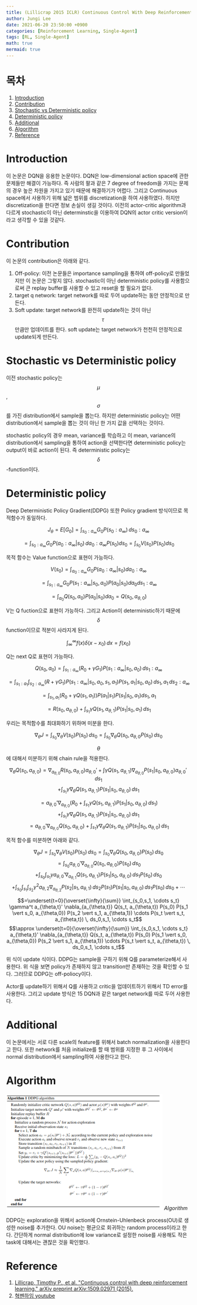 ```yaml
---
title: (Lillicrap 2015 ICLR) Continuous Control With Deep Reinforcement Learning
author: Jungi Lee
date: 2021-06-20 23:50:00 +0900
categories: [Reinforcement Learning, Single-Agent]
tags: [RL, Single-Agent]
math: true
mermaid: true
---
```

# 목차 
1. [Introduction](#introduction)  
1. [Contribution](#contribution)  
1. [Stochastic vs Deterministic policy](#stochastic-vs-deterministic-policy)  
1. [Deterministic policy](#deterministic-policy)  
1. [Additional](#additional)  
1. [Algorithm](#algorithm)  
1. [Reference](#reference)  

# Introduction

이 논문은 DQN을 응용한 논문이다. DQN은 low-dimensional action space에 관한 문제들만 해결이 가능하다. 즉 사람의 팔과 같은 7 degree of freedom을 가지는 문제의 경우 높은 차원을 가지고 있기 때문에 해결하기가 어렵다. 그리고 Continuous space에서 사용하기 위해 넓은 범위를 discretization을 하여 사용하였다. 하지만 discretization을 한다면 정보 손실이 생길 것이다. 이전의 actor-critic algorithm과 다르게 stochastic이 아닌 determinstic을 이용하여 DQN의 actor critic version이라고 생각할 수 있을 것같다.

# Contribution

이 논문의 contribution은 아래와 같다.

1. Off-policy: 이전 논문들은 importance sampling을 통하여 off-policy로 만들었지만 이 논문은 그렇지 않다. stochastic이 아닌 deterministic policy를 사용함으로써 큰 replay buffer를 사용할 수 있고 reset을 할 필요가 없다.  
2. target q network: target network를 따로 두어 update하는 동안 안정적으로 만든다.
3. Soft update: target network를 완전히 update하는 것이 아닌 $$\tau$$만큼만 업데이트를 한다. soft update는 target network가 천천히 안정적으로 update되게 만든다.

# Stochastic vs Deterministic policy

이전 stochastic policy는 $$\mu$$, $$\sigma$$를 가진 distribution에서 sample을 뽑는다. 하지만 deterministic policy는 어떤 distribution에서 sample을 뽑는 것이 아닌 한 가지 값을 선택하는 것이다. 

stochastic policy의 경우 mean, variance를 학습하고 이 mean, variance의 distribution에서 sampling을 통하여 action을 선택한다면 deterministic policy는 output이 바로 action이 된다. 즉 deterministic policy는 $$\delta$$-function이다.

# Deterministic policy

Deep Deterministic Policy Gradient(DDPG) 또한 Policy gradient 방식이므로 목적함수가 동일하다.

$$J_\theta = E[G_0] = \int_{s_0:a_\infty} G_0 P(s_0:a_\infty) \, d{s_0:a_\infty}$$

$$= \int_{s_0:a_\infty} G_0 P(a_0:a_\infty \vert s_0) \, da_0:a_\infty P(s_0) ds_0 = \int_{s_0} V(s_0) P(s_0) ds_0$$

목적 함수는 Value function으로 표현이 가능하다.

$$V(s_0) = \int_{a_0:a_\infty} G_0 P(a_0:a_\infty \vert s_0) da_0:a_\infty$$

$$= \int_{s_1:a_\infty} G_0 P(s_1: a_\infty \vert s_0, a_0) P(a_0 \vert s_0) d a_0 ds_1:a_\infty$$

$$= \int_{a_0} Q(s_0, a_0) P(a_0 \vert s_0) da_0 = Q(s_0, a_{\theta,0})$$


V는 Q fuction으로 표현이 가능하다. 그리고 Action이 deterministic하기 때문에 $$\delta$$ function이므로 적분이 사라지게 된다.

$$\int^\infty_\infty f(x) \delta(x-x_0) \,dx = f(x_0)$$

Q는 next Q로 표현이 가능하다.

$$Q(s_0, a_0) = \int_{s_1:a_\infty} (R_0 + \gamma G_1) P(s_1:a_\infty \vert s_0, a_0) \, ds_1:a_\infty$$

$$= \int_{s_1:a_1} \int_{s_2:a_\infty} (R+\gamma G_1) P(s_1:a_\infty \vert s_0, a_0, s_1, a_1) P(s_1,a_1 \vert s_0, a_0) \, ds_1,a_1 \, ds_2:a_\infty$$

$$=\int_{s_1,a_1} (R_0 + \gamma Q(s_1, a_1)) P(a_1 \vert s_1) P(s_1 \vert s_0, a_1) ds_1, a_1$$

$$=R(s_0, a_{\theta,0}) + \int_{s_1} \gamma Q(s_1, a_{\theta,1}) P(s_1 \vert s_0, a_1) \, ds_1$$

우리는 목적함수를 최대화하기 위하며 미분을 한다.

$$\nabla_\theta J = \int_{s_0} \nabla_\theta V(s_0) P(s_0) \,ds_0 = \int_{s_0} \nabla_\theta Q(s_0, a_{\theta, 0} P(s_0) \,d s_0$$

$$\theta$$에 대해서 미분하기 위해 chain rule을 적용한다.

$$\nabla_\theta Q(s_0, a_{\theta,0}) = \nabla_{a_{\theta,0}} R(s_0, a_{\theta,0}) a_{\theta,0}' + \int \gamma Q(s_1, a_{\theta,1}) \nabla_{a_{\theta,0}} P(s_1 \vert s_0, a_{\theta,0}) a_{\theta,0}' \, ds_1$$
$$+\int_{s_1} \gamma \nabla_\theta Q(s_1, a_{\theta,1}) P(s_1 \vert s_0, a_{\theta,0}) \, ds_1$$

$$= a_{\theta,0}' \nabla_{a_{\theta,0}} ( R_0 + \int_{s_1} \gamma Q(s_1, a_{\theta,1}) P(s_1 \vert s_0, a_{\theta,0}) \,ds_1)$$
$$+ \int_{s_1} \gamma \nabla_\theta Q(s_1, a_{\theta,1}) P(s_1 \vert s_0, a_{\theta,0}) \, ds_1$$
$$=a_{\theta,0}' \nabla_{a_{\theta,0}} Q(s_0, a_{\theta,0}) + \int_{s_1} \gamma \nabla_\theta Q(s_1, a_{\theta,1}) P(s_1 \vert s_0, a_{\theta,0}) \, ds_1$$

목적 함수를 미분하면 아래와 같다.

$$\nabla_\theta J = \int_{s_0} \nabla_\theta V(s_0) P(s_0) \,ds_0 = \int_{s_0} \nabla_\theta Q(s_0, a_{\theta, 0}) P(s_0) \,d s_0$$
$$= \int_{s_0} a_{\theta,0}' \nabla_{a_{\theta,0}} Q(s_0,a_{\theta,0}) P(s_0) \, ds_0$$
$$+ \int_{s_0} \int_{s_1} \gamma a_{\theta,0}' \nabla_{a_{\theta,1}}Q(s_1, a_{\theta,1})P(s_1 \vert s_0, a_{\theta,0})\,ds_1 P(s_0) \, ds_0$$
$$+\int_{s_0} \int_{s_1} \int_{s_2} \gamma^2 a_{\theta,2} \nabla_{a_{\theta,2}}P(s_2 \vert s_1, a_{\theta,1}) \,ds_2 P(s_1) P(s_1 \vert s_0, a_{\theta,0}) \, ds_1 P(s_0) \, ds_0 + \cdots$$

$$=\underset{t=0}{\overset{\infty}{\sum}} \int_{s_0,s_1, \cdots s_t} \gamma^t a_{\theta,t}' \nabla_{a_{\theta,t}} Q(s_t, a_{\theta,t}) P(s_0) P(s_1 \vert s_0, a_{\theta,0}) P(s_2 \vert s_1, a_{\theta,1}) \cdots P(s_t \vert s_t, a_{\theta,t}) \, ds_0,s_1, \cdots s_t$$
$$\approx \underset{t=0}{\overset{\infty}{\sum}} \int_{s_0,s_1, \cdots s_t}  a_{\theta,t}' \nabla_{a_{\theta,t}} Q(s_t, a_{\theta,t}) P(s_0) P(s_1 \vert s_0, a_{\theta,0}) P(s_2 \vert s_1, a_{\theta,1}) \cdots P(s_t \vert s_t, a_{\theta,t}) \, ds_0,s_1, \cdots s_t$$


위 식이 update 식이다. DDPG는 sample을 구하기 위해 Q를 parameterize해서 사용한다.
위 식을 보면 policy가 존재하지 않고 transition만 존재하는 것을 확인할 수 있다. 그러므로 DDPG는 off-poliocy이다.  

Actor를 update하기 위해서 Q를 사용하고 critic을 업데이트하기 위해서 TD error를 사용한다. 그리고 update 방식은 15 DQN과 같은 target network를 따로 두어 사용한다.

# Additional

이 논문에서는 서로 다른 scale의 feature를 위해서 batch normalization을 사용한다고 한다. 또한 network를 처음 initialize를 할 때 범위를 지정한 후 그 사이에서 normal distribution에서 sampling하여 사용한다고 한다.

# Algorithm

![algorithm][algo]
_Algorithm_

DDPG는 exploration을 위해서 action에 Ornstein-Uhlenbeck process(OU)로 생성한 noise를 추가한다. 
OU noise는 평균으로 회귀하는 random process이라고 한다.
간단하게 normal distribution에 low variance로 설정한 noise를 사용해도 작은 task에 대해서는 괜찮은 것을 확인했다. 





# Reference
1. [Lillicrap, Timothy P., et al. "Continuous control with deep reinforcement learning." arXiv preprint arXiv:1509.02971 (2015).][paper]  
1. [혁펜하임 youtube][혁펜하임]  

[paper]: https://arxiv.org/pdf/1509.02971.pdf
[혁펜하임]: https://www.youtube.com/watch?v=cvctS4xWSaU&list=PL_iJu012NOxehE8fdF9me4TLfbdv3ZW8g  

[algo]: /assets/img/Single-agent/DDPG/algo.png

